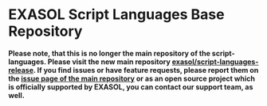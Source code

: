 # EXASOL Script Languages Base Repository

**Please note, that this is no longer the main repository of the script-languages. Please visit the new main repository [exasol/script-languages-release](https://github.com/exasol/script-languages-release). If you find issues or have feature requests, please report them on the [issue page of the main repository](https://github.com/exasol/script-languages-release/issues) or as an open source project which is officially supported by EXASOL, you can contact our support team, as well.**



